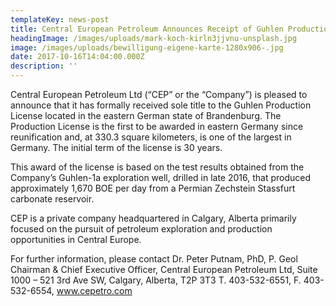 ```yaml
---
templateKey: news-post
title: Central European Petroleum Announces Receipt of Guhlen Production License
headingImage: /images/uploads/mark-koch-kirln3jjvnu-unsplash.jpg
image: /images/uploads/bewilligung-eigene-karte-1280x906-.jpg
date: 2017-10-16T14:04:00.000Z
description: ''
---
```

Central European Petroleum Ltd (“CEP” or the “Company”) is pleased to announce that it has formally received sole title to the Guhlen Production License located in the eastern German state of Brandenburg. The Production License is the first to be awarded in eastern Germany since reunification and, at 330.3 square kilometers, is one of the largest in Germany. The initial term of the license is 30 years.
 
This award of the license is based on the test results obtained from the Company’s Guhlen-1a exploration well, drilled in late 2016, that produced approximately 1,670 BOE per day from a Permian Zechstein Stassfurt carbonate reservoir.
 
CEP is a private company headquartered in Calgary, Alberta primarily focused on the pursuit of petroleum exploration and production opportunities in Central Europe.
 
For further information, please contact Dr. Peter Putnam, PhD, P. Geol Chairman & Chief Executive Officer, Central European Petroleum Ltd, Suite 1000 – 521 3rd Ave SW, Calgary, Alberta, T2P 3T3 T. 403-532-6551, F. 403-532-6554, www.cepetro.com
